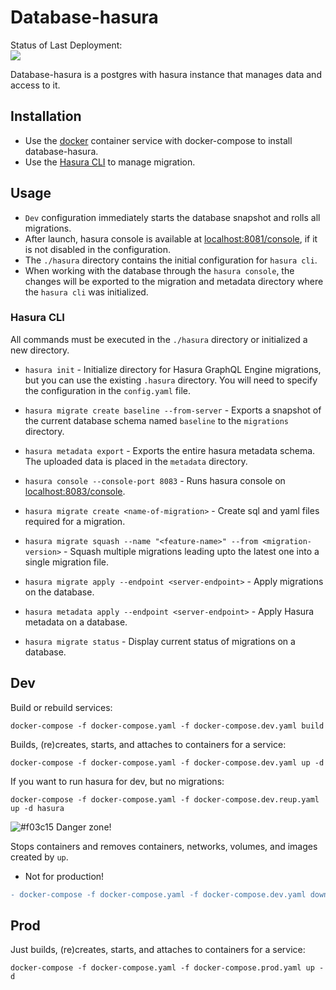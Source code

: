 # Database-hasura 

Status of Last Deployment:<br>
<img src="https://github.com/mapofzones/database-hasura/workflows/Docker%20Images%20CI/badge.svg"><br>

Database-hasura is a postgres with hasura instance that manages data and access to it.

## Installation

* Use the [docker](https://www.docker.com) container service with docker-compose to install database-hasura.
* Use the [Hasura CLI](https://hasura.io/docs/1.0/graphql/manual/hasura-cli/install-hasura-cli.html#install-hasura-cli) to manage migration.

## Usage

* ```Dev``` configuration immediately starts the database snapshot and rolls all migrations.
* After launch, hasura console is available at [localhost:8081/console](localhost:8081/console), if it is not disabled in the configuration.
* The ```./hasura``` directory contains the initial configuration for ```hasura cli```.
* When working with the database through the ```hasura console```, the changes will be exported to the migration and metadata directory where the ```hasura cli``` was initialized.

### Hasura CLI

All commands must be executed in the ```./hasura``` directory or initialized a new directory.

* ```hasura init``` - Initialize directory for Hasura GraphQL Engine migrations, but you can use the existing ```.hasura``` directory. You will need to specify the configuration in the ```config.yaml``` file.

* ```hasura migrate create baseline --from-server``` - Exports a snapshot of the current database schema named ```baseline``` to the ```migrations``` directory.

* ```hasura metadata export``` - Exports the entire hasura metadata schema. The uploaded data is placed in the ```metadata``` directory.

* ```hasura console --console-port 8083``` - Runs hasura console on [localhost:8083/console](localhost:8083/console).

* ```hasura migrate create <name-of-migration>``` - Create sql and yaml files required for a migration.

* ```hasura migrate squash --name "<feature-name>" --from <migration-version>``` - Squash multiple migrations leading upto the latest one into a single migration file.

* ```hasura migrate apply --endpoint <server-endpoint>``` - Apply migrations on the database.

* ```hasura metadata apply --endpoint <server-endpoint>``` - Apply Hasura metadata on a database.

* ```hasura migrate status``` - Display current status of migrations on a database.

## Dev

Build or rebuild services:
```
docker-compose -f docker-compose.yaml -f docker-compose.dev.yaml build
```
Builds, (re)creates, starts, and attaches to containers for a service:
```
docker-compose -f docker-compose.yaml -f docker-compose.dev.yaml up -d
```

If you want to run hasura for dev, but no migrations:
```
docker-compose -f docker-compose.yaml -f docker-compose.dev.reup.yaml up -d hasura
```

![#f03c15](https://via.placeholder.com/15/f03c15/000000?text=+) Danger zone!

Stops containers and removes containers, networks, volumes, and images
created by `up`.

* Not for production!

```diff
- docker-compose -f docker-compose.yaml -f docker-compose.dev.yaml down -v
```

## Prod

Just builds, (re)creates, starts, and attaches to containers for a service:

```
docker-compose -f docker-compose.yaml -f docker-compose.prod.yaml up -d
```
